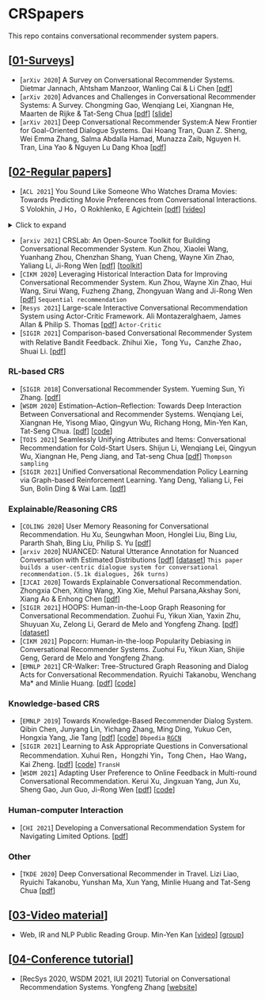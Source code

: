 # CRSpapers
This repo contains conversational recommender system papers.
 
## [[01-Surveys](https://github.com/Chengkai-Huang/CRSpapers/edit/main/README.md)]

- [`arXiv 2020`] A Survey on Conversational Recommender Systems. Dietmar Jannach, Ahtsham Manzoor, Wanling Cai & Li Chen [[pdf](https://arxiv.org/pdf/2004.00646v1.pdf)]
- [`arXiv 2020`] Advances and Challenges in Conversational Recommender Systems: A Survey. Chongming Gao, Wenqiang Lei, Xiangnan He, Maarten de Rijke & Tat-Seng Chua [[pdf](http://staff.ustc.edu.cn/~hexn/papers/CRS-survey-2021.pdf)] [[slide](http://staff.ustc.edu.cn/~hexn/slides/sigir20-tutorial-CRS-slides.pdf)]
- [`arXiv 2021`] Deep Conversational Recommender System:A New Frontier for Goal-Oriented Dialogue Systems. Dai Hoang Tran, Quan Z. Sheng, Wei Emma Zhang, Salma Abdalla Hamad, Munazza Zaib, Nguyen H. Tran, Lina Yao & Nguyen Lu Dang Khoa [[pdf](https://arxiv.org/pdf/2004.13245.pdf)]

## [[02-Regular papers](https://github.com/Chengkai-Huang/CRSpapers/edit/main/README.md)]
- [`ACL 2021`] You Sound Like Someone Who Watches Drama Movies: Towards Predicting Movie Preferences from Conversational Interactions. S Volokhin, J Ho，O Rokhlenko, E Agichtein [[pdf](https://aclanthology.org/2021.naacl-main.246.pdf)] [[video](https://underline.io/events/122/sessions/4208/lecture/20062-you-sound-like-someone-who-watches-drama-movies-towards-predicting-movie-preferences-from-conversational-interactions)] 

<details>
<summary>Click to expand</summary>
 
- Contributions:
 
  - Development of a public conversational dataset **MovieSent** [[link](https://github.com/sergey-volokhin/conversational-movies)] 
  - A new conversational recommendation method **ConvExtr**:
    - Estimates user's sentiment towards first 2 movies.
    - Uses External dataset of reviwes to predict user score towards the 3rd movie.

</details>

- [`arxiv 2021`] CRSLab: An Open-Source Toolkit for Building Conversational Recommender System. Kun Zhou, Xiaolei Wang, Yuanhang Zhou, Chenzhan Shang, Yuan Cheng, Wayne Xin Zhao, Yaliang Li, Ji-Rong Wen [[pdf](https://arxiv.org/pdf/2101.00939.pdf)] [[toolkit](https://github.com/RUCAIBox/CRSLab)]
- [`CIKM 2020`] Leveraging Historical Interaction Data for Improving Conversational Recommender System. Kun Zhou, Wayne Xin Zhao, Hui Wang, Sirui Wang, Fuzheng Zhang, Zhongyuan Wang and Ji-Rong Wen [[pdf](https://arxiv.org/pdf/2008.08247.pdf)] `Sequential recommendation`
- [`Resys 2021`] Large-scale Interactive Conversational Recommendation System using Actor-Critic Framework. Ali Montazeralghaem, James Allan & Philip S. Thomas [[pdf](https://maroo.cs.umass.edu/pub/web/getpdf.php?id=1418)] `Actor-Critic`
- [`SIGIR 2021`] Comparison-based Conversational Recommender System with Relative Bandit Feedback. Zhihui Xie，Tong Yu，Canzhe Zhao，Shuai Li. [[pdf](https://dl.acm.org/doi/10.1145/3404835.3462920)]

### RL-based CRS
- [`SIGIR 2018`] Conversational Recommender System. Yueming Sun, Yi Zhang. [[pdf](https://arxiv.org/pdf/1806.03277.pdf)]
- [`WSDM 2020`] Estimation–Action–Reflection: Towards Deep Interaction Between Conversational and Recommender Systems. Wenqiang Lei, Xiangnan He, Yisong Miao, Qingyun Wu, Richang Hong, Min-Yen Kan, Tat-Seng Chua. [[pdf](https://arxiv.org/pdf/2002.09102.pdf)] [[code](https://ear-conv-rec.github.io/manual.html)]
- [`TOIS 2021`] Seamlessly Unifying Attributes and Items: Conversational Recommendation for Cold-Start Users. Shijun Li, Wenqiang Lei, Qingyun Wu, Xiangnan He, Peng Jiang, and Tat-seng Chua [[pdf](https://arxiv.org/pdf/2005.12979.pdf)] `Thompson sampling` 
- [`SIGIR 2021`] Unified Conversational Recommendation Policy Learning via Graph-based Reinforcement Learning. Yang Deng, Yaliang Li, Fei Sun, Bolin Ding & Wai Lam. [[pdf](https://arxiv.org/pdf/2105.09710.pdf)]

### Explainable/Reasoning CRS
- [`COLING 2020`] User Memory Reasoning for Conversational Recommendation. Hu Xu, Seungwhan Moon, Honglei Liu, Bing Liu, Pararth Shah, Bing Liu, Philip S. Yu [[pdf](https://aclanthology.org/2020.coling-main.463.pdf)]
- [`arxiv 2020`] NUANCED: Natural Utterance Annotation for Nuanced Conversation with Estimated Distributions [[pdf](https://arxiv.org/pdf/2010.12758.pdf)] [[dataset](https://github.com/facebookresearch/nuanced)]
`This paper builds a user-centric dialogue system for conversational recommendation.(5.1k dialogues, 26k turns)`
- [`IJCAI 2020`] Towards Explainable Conversational Recommendation. Zhongxia Chen, Xiting Wang, Xing Xie, Mehul Parsana,Akshay Soni, Xiang Ao & Enhong Chen [[pdf](https://www.ijcai.org/proceedings/2020/0414.pdf)]
- [`SIGIR 2021`] HOOPS: Human-in-the-Loop Graph Reasoning for Conversational Recommendation. Zuohui Fu, Yikun Xian, Yaxin Zhu, Shuyuan Xu, Zelong Li, Gerard de Melo and Yongfeng Zhang. [[pdf](http://yongfeng.me/attach/fu-sigir2021.pdf)] [[dataset](https://github.com/zuohuif/HOOPS)]
- [`CIKM 2021`] Popcorn: Human-in-the-loop Popularity Debiasing in Conversational Recommender Systems. Zuohui Fu, Yikun Xian, Shijie Geng, Gerard de Melo and Yongfeng Zhang.
- [`EMNLP 2021`] CR-Walker: Tree-Structured Graph Reasoning and Dialog Acts for Conversational Recommendation. Ryuichi Takanobu, Wenchang Ma* and Minlie Huang. [[pdf](https://truthless11.github.io/pdf/CRWalker.pdf)] [[code](https://github.com/truthless11/CR-Walker)]

### Knowledge-based CRS
- [`EMNLP 2019`] Towards Knowledge-Based Recommender Dialog System. Qibin Chen, Junyang Lin, Yichang Zhang, Ming Ding, Yukuo Cen, Hongxia Yang, Jie Tang [[pdf](https://aclanthology.org/D19-1189.pdf)] [[code](https://github.com/THUDM/KBRD)] `Dbpedia` [`RGCN`]()
- [`SIGIR 2021`] Learning to Ask Appropriate Questions in Conversational Recommendation. Xuhui Ren，Hongzhi Yin，Tong Chen，Hao Wang，Kai Zheng. [[pdf](https://arxiv.org/pdf/2105.04774.pdf)] [[code](https://github.com/XuhuiRen/KBQG)] `TransH`
- [`WSDM 2021`] Adapting User Preference to Online Feedback in Multi-round Conversational Recommendation. Kerui Xu, Jingxuan Yang, Jun Xu, Sheng Gao, Jun Guo, Ji-Rong Wen [[pdf](https://dl.acm.org/doi/abs/10.1145/3437963.3441791)] [[code](https://github.com/xxkkrr/FPAN)]

### Human-computer Interaction
- [`CHI 2021`] Developing a Conversational Recommendation System for Navigating Limited Options. [[pdf](https://arxiv.org/pdf/2104.06552.pdf)]

### Other
- [`TKDE 2020`] Deep Conversational Recommender in Travel. Lizi Liao, Ryuichi Takanobu, Yunshan Ma, Xun Yang, Minlie Huang and Tat-Seng Chua [[pdf](https://truthless11.github.io/pdf/DCR.pdf)]


## [[03-Video material](https://github.com/Chengkai-Huang/CRSpapers/edit/main/README.md)]
- Web, IR and NLP Public Reading Group. Min-Yen Kan [[video](https://wing-nus.github.io/cs6101/)] [[group](https://github.com/wing-nus)]


## [[04-Conference tutorial](https://github.com/Chengkai-Huang/CRSpapers/edit/main/README.md)]
- [RecSys 2020, WSDM 2021, IUI 2021] Tutorial on Conversational Recommendation Systems. Yongfeng Zhang [[website](https://conversational-recsys.github.io/)]



